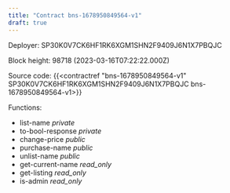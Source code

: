 ```yaml
---
title: "Contract bns-1678950849564-v1"
draft: true
---
```

Deployer: SP30K0V7CK6HF1RK6XGM1SHN2F9409J6N1X7PBQJC


 



Block height: 98718 (2023-03-16T07:22:22.000Z)

Source code: {{<contractref "bns-1678950849564-v1" SP30K0V7CK6HF1RK6XGM1SHN2F9409J6N1X7PBQJC bns-1678950849564-v1>}}

Functions:

* list-name _private_
* to-bool-response _private_
* change-price _public_
* purchase-name _public_
* unlist-name _public_
* get-current-name _read_only_
* get-listing _read_only_
* is-admin _read_only_
